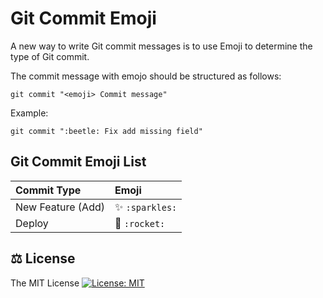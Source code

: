 # Git Commit Emoji

A new way to write Git commit messages is to use Emoji to determine the type of Git commit.

The commit message with emojo should be structured as follows:

```
git commit "<emoji> Commit message"
```

Example:

```
git commit ":beetle: Fix add missing field"
```

## Git Commit Emoji List

|   Commit Type              | Emoji                                         |
|:---------------------------|:----------------------------------------------|
| New Feature (Add)          | :sparkles: `:sparkles:`                       |
| Deploy                     | :rocket: `:rocket:`                           |

## ⚖️ License

The MIT License [![License: MIT](https://img.shields.io/badge/License-MIT-yellow.svg)](https://opensource.org/licenses/MIT)
